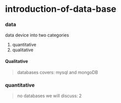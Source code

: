 # introduction-of-data-base

### data
data device into two categories

1. quantitative
2. qualitative

#### Qualitative 
> databases covers: mysql and mongoDB

### quantitative
> no databases we will discuss: 2